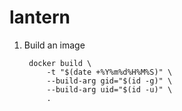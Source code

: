 # lantern

1. Build an image

        docker build \
            -t "$(date +%Y%m%d%H%M%S)" \
            --build-arg gid="$(id -g)" \
            --build-arg uid="$(id -u)" \
            .
